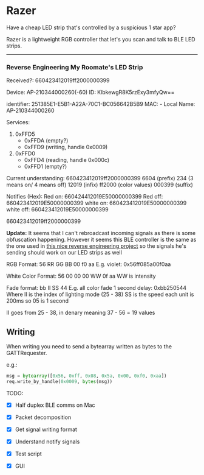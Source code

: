 # Razer 

Have a cheap LED strip that's controlled by a suspicious 1 star app?

Razer is a lightweight RGB controller that let's you scan and talk to BLE LED strips.

-----
### Reverse Engineering My Roomate's LED Strip

Received?: 660423412019ff2000000399

Device: AP-210344000260(-60)
ID: KlbkewgR8K5rzExy3mfyQw==

identifier:     251385E1-E5B1-A22A-70C1-BC056642B5B9 
MAC:       - 
Local Name:   AP-210344000260

Services:
1. 0xFFD5 
    - 0xFFDA (empty?)
    - 0xFFD9 (writing, handle 0x0009)
2. 0xFFD0 
    - 0xFFD4 (reading, handle 0x000c)
    - 0xFFD1 (empty?)

Current understanding:
660423412019ff2000000399
6604 (prefix) 234 (3 means on/ 4 means off) 12019 (infix) ff2000 (color values) 000399 (suffix)

Notifies (Hex):
Red on: 660424412019E50000000399
Red off: 660423412019E50000000399
white on: 660423412019E50000000399
white off: 660423412019E50000000399

660423412019ff2000000399


**Update:**
It seems that I can't rebroadcast incoming signals as there is some obfuscation happening. However it seems this BLE controller is the same as the one used in [this nice reverse engineering project](https://urish.medium.com/reverse-engineering-a-bluetooth-lightbulb-56580fcb7546#.puoo705sd) so the signals he's sending should work on our LED strips as well

RGB Format: 56 RR GG BB 00 f0 aa
E.g. violet: 0x56ff085a00f0aa

White Color Format: 56 00 00 00 WW 0f aa
WW is intensity

Fade format: bb II SS 44
E.g. all color fade 1 second delay: 0xbb250544
Where II is the index of lighting mode (25 - 38)
SS is the speed each unit is 200ms so 05 is 1 second

II goes from 25 - 38, in denary meaning 37 - 56 = 19 values


## Writing
When writing you need to send a bytearray written as bytes to the GATTRequester.

e.g.:
```python
msg = bytearray([0x56, 0xff, 0x08, 0x5a, 0x00, 0xf0, 0xaa])
req.write_by_handle(0x0009, bytes(msg))
```


TODO:
- [x] Half duplex BLE comms on Mac
- [x] Packet decomposition
- [x] Get signal writing format
- [x] Understand notify signals
- [x] Test script
- [x] GUI

